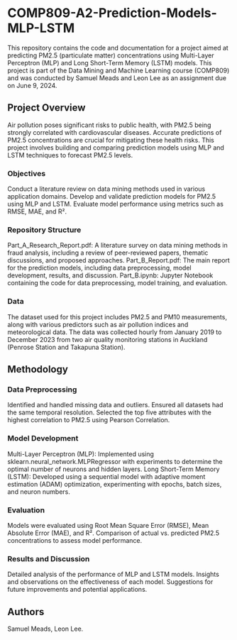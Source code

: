 # COMP809-A2-Prediction-Models-MLP-LSTM

This repository contains the code and documentation for a project aimed at predicting PM2.5 (particulate matter) concentrations using Multi-Layer Perceptron (MLP) and Long Short-Term Memory (LSTM) models. This project is part of the Data Mining and Machine Learning course (COMP809) and was conducted by Samuel Meads and Leon Lee as an assignment due on June 9, 2024.

## Project Overview
Air pollution poses significant risks to public health, with PM2.5 being strongly correlated with cardiovascular diseases. Accurate predictions of PM2.5 concentrations are crucial for mitigating these health risks. This project involves building and comparing prediction models using MLP and LSTM techniques to forecast PM2.5 levels.

### Objectives
Conduct a literature review on data mining methods used in various application domains.
Develop and validate prediction models for PM2.5 using MLP and LSTM.
Evaluate model performance using metrics such as RMSE, MAE, and R².

### Repository Structure
Part_A_Research_Report.pdf: A literature survey on data mining methods in fraud analysis, including a review of peer-reviewed papers, thematic discussions, and proposed approaches.
Part_B_Report.pdf: The main report for the prediction models, including data preprocessing, model development, results, and discussion.
Part_B.ipynb: Jupyter Notebook containing the code for data preprocessing, model training, and evaluation.

### Data
The dataset used for this project includes PM2.5 and PM10 measurements, along with various predictors such as air pollution indices and meteorological data. The data was collected hourly from January 2019 to December 2023 from two air quality monitoring stations in Auckland (Penrose Station and Takapuna Station).

## Methodology
### Data Preprocessing
Identified and handled missing data and outliers.
Ensured all datasets had the same temporal resolution.
Selected the top five attributes with the highest correlation to PM2.5 using Pearson Correlation.
### Model Development
Multi-Layer Perceptron (MLP): Implemented using sklearn.neural_network.MLPRegressor with experiments to determine the optimal number of neurons and hidden layers.
Long Short-Term Memory (LSTM): Developed using a sequential model with adaptive moment estimation (ADAM) optimization, experimenting with epochs, batch sizes, and neuron numbers.
### Evaluation
Models were evaluated using Root Mean Square Error (RMSE), Mean Absolute Error (MAE), and R².
Comparison of actual vs. predicted PM2.5 concentrations to assess model performance.
### Results and Discussion
Detailed analysis of the performance of MLP and LSTM models.
Insights and observations on the effectiveness of each model.
Suggestions for future improvements and potential applications.

## Authors
Samuel Meads, Leon Lee.

